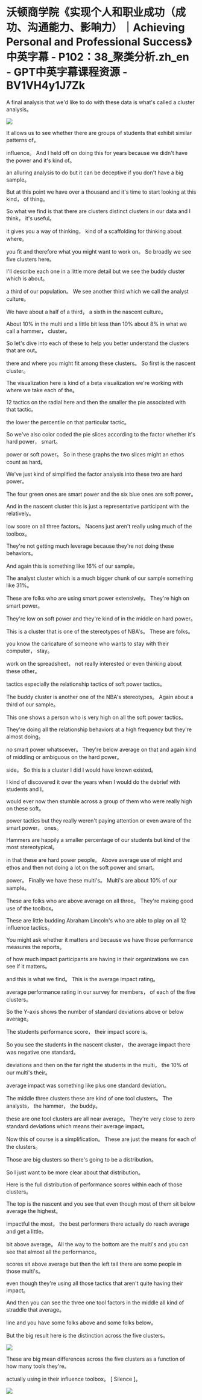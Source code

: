 # 沃顿商学院《实现个人和职业成功（成功、沟通能力、影响力）｜Achieving Personal and Professional Success》中英字幕 - P102：38_聚类分析.zh_en - GPT中英字幕课程资源 - BV1VH4y1J7Zk

 A final analysis that we'd like to do with these data is what's called a cluster analysis。



![](img/993f3d8417a6669757a343760376809d_1.png)

 It allows us to see whether there are groups of students that exhibit similar patterns of。

 influence。 And I held off on doing this for years because we didn't have the power and it's kind of。

 an alluring analysis to do but it can be deceptive if you don't have a big sample。

 But at this point we have over a thousand and it's time to start looking at this kind， of thing。

 So what we find is that there are clusters distinct clusters in our data and I think， it's useful。

 it gives you a way of thinking， kind of a scaffolding for thinking about where。

 you fit and therefore what you might want to work on。 So broadly we see five clusters here。

 I'll describe each one in a little more detail but we see the buddy cluster which is about。

 a third of our population。 We see another third which we call the analyst culture。

 We have about a half of a third， a sixth in the nascent culture。

 About 10% in the multi and a little bit less than 10% about 8% in what we call a hammer， cluster。

 So let's dive into each of these to help you better understand the clusters that are out。

 there and where you might fit among these clusters。 So first is the nascent cluster。

 The visualization here is kind of a beta visualization we're working with where we take each of the。

 12 tactics on the radial here and then the smaller the pie associated with that tactic。

 the lower the percentile on that particular tactic。

 So we've also color coded the pie slices according to the factor whether it's hard power， smart。

 power or soft power。 So in these graphs the two slices might an ethos count as hard。

 We've just kind of simplified the factor analysis into these two are hard power。

 The four green ones are smart power and the six blue ones are soft power。

 And in the nascent cluster this is just a representative participant with the relatively。

 low score on all three factors。 Nacens just aren't really using much of the toolbox。

 They're not getting much leverage because they're not doing these behaviors。

 And again this is something like 16% of our sample。

 The analyst cluster which is a much bigger chunk of our sample something like 31%。

 These are folks who are using smart power extensively。 They're high on smart power。

 They're low on soft power and they're kind of in the middle on hard power。

 This is a cluster that is one of the stereotypes of NBA's。 These are folks。

 you know the caricature of someone who wants to stay with their computer， stay。

 work on the spreadsheet， not really interested or even thinking about these other。

 tactics especially the relationship tactics of soft power tactics。

 The buddy cluster is another one of the NBA's stereotypes。 Again about a third of our sample。

 This one shows a person who is very high on all the soft power tactics。

 They're doing all the relationship behaviors at a high frequency but they're almost doing。

 no smart power whatsoever。 They're below average on that and again kind of middling or ambiguous on the hard power。

 side。 So this is a cluster I did I would have known existed。

 I kind of discovered it over the years when I would do the debrief with students and I。

 would ever now then stumble across a group of them who were really high on these soft。

 power tactics but they really weren't paying attention or even aware of the smart power， ones。

 Hammers are happily a smaller percentage of our students but kind of the most stereotypical。

 in that these are hard power people。 Above average use of might and ethos and then not doing a lot on the soft power and smart。

 power。 Finally we have these multi's。 Multi's are about 10% of our sample。

 These are folks who are above average on all three。 They're making good use of the toolbox。

 These are little budding Abraham Lincoln's who are able to play on all 12 influence tactics。

 You might ask whether it matters and because we have those performance measures the reports。

 of how much impact participants are having in their organizations we can see if it matters。

 and this is what we find。 This is the average impact rating。

 average performance rating in our survey for members， of each of the five clusters。

 So the Y-axis shows the number of standard deviations above or below average。

 The students performance score， their impact score is。

 So you see the students in the nascent cluster， the average impact there was negative one standard。

 deviations and then on the far right the students in the multi， the 10% of our multi's their。

 average impact was something like plus one standard deviation。

 The middle three clusters these are kind of one tool clusters。 The analysts， the hammer， the buddy。

 these are one tool clusters are all near average。 They're very close to zero standard deviations which means their average impact。

 Now this of course is a simplification。 These are just the means for each of the clusters。

 Those are big clusters so there's going to be a distribution。

 So I just want to be more clear about that distribution。

 Here is the full distribution of performance scores within each of those clusters。

 The top is the nascent and you see that even though most of them sit below average the highest。

 impactful the most， the best performers there actually do reach average and get a little。

 bit above average。 All the way to the bottom are the multi's and you can see that almost all the performance。

 scores sit above average but then the left tail there are some people in those multi's。

 even though they're using all those tactics that aren't quite having their impact。

 And then you can see the three one tool factors in the middle all kind of straddle that average。

 line and you have some folks above and some folks below。

 But the big result here is the distinction across the five clusters。



![](img/993f3d8417a6669757a343760376809d_3.png)

 These are big mean differences across the five clusters as a function of how many tools they're。

 actually using in their influence toolbox。 [ Silence ]。



![](img/993f3d8417a6669757a343760376809d_5.png)